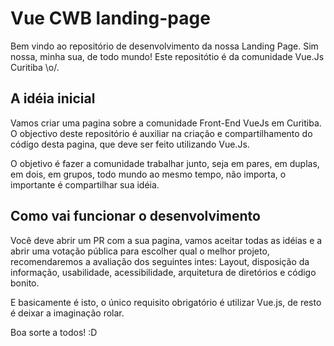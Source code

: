 # Vue CWB landing-page

Bem vindo ao repositório de desenvolvimento da nossa Landing Page. Sim nossa, minha sua, de todo mundo! Este repositótio é da comunidade Vue.Js Curitiba \o/.

## A idéia inicial

Vamos criar uma pagina sobre a comunidade Front-End VueJs em Curitiba. O objectivo deste repositório é auxiliar na criação e compartilhamento do código desta pagina, que deve ser feito utilizando Vue.Js.

O objetivo é fazer a comunidade trabalhar junto, seja em pares, em duplas, em dois, em grupos, todo mundo ao mesmo tempo, não importa, o importante é compartilhar sua idéia.

## Como vai funcionar o desenvolvimento

Você deve abrir um PR com a sua pagina, vamos aceitar todas as idéias e a abrir uma votação pública para escolher qual o melhor projeto, recomendaremos a avaliação dos seguintes intes: Layout, disposição da informação, usabilidade, acessibilidade, arquitetura de diretórios e código bonito.

E basicamente é isto, o único requisito obrigatório é utilizar Vue.js, de resto é deixar a imaginação rolar.

Boa sorte a todos! :D